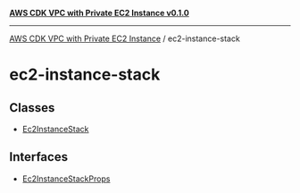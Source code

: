 [**AWS CDK VPC with Private EC2 Instance v0.1.0**](../README.md)

***

[AWS CDK VPC with Private EC2 Instance](../modules.md) / ec2-instance-stack

# ec2-instance-stack

## Classes

- [Ec2InstanceStack](classes/Ec2InstanceStack.md)

## Interfaces

- [Ec2InstanceStackProps](interfaces/Ec2InstanceStackProps.md)
